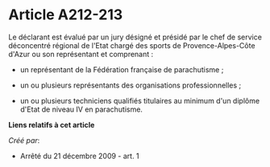 # Article A212-213

Le déclarant est évalué par un jury désigné et présidé par le chef de service déconcentré régional de l'Etat chargé des
sports de Provence-Alpes-Côte d'Azur ou son représentant et comprenant : 

- un représentant de la Fédération française de parachutisme ; 

- un ou plusieurs représentants des organisations professionnelles ; 

- un ou plusieurs techniciens qualifiés titulaires au minimum d'un diplôme d'Etat de niveau IV en parachutisme.

**Liens relatifs à cet article**

_Créé par_:

  - Arrêté du 21 décembre 2009 - art. 1
